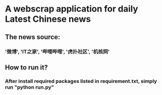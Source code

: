 # A webscrap application for daily Latest Chinese news

## The news source:
### '微博', 'IT之家', '哔哩哔哩', '虎扑社区', '机核网'

## How to run it? 
### After install required packages listed in requirement.txt, simply run "python run.py"
